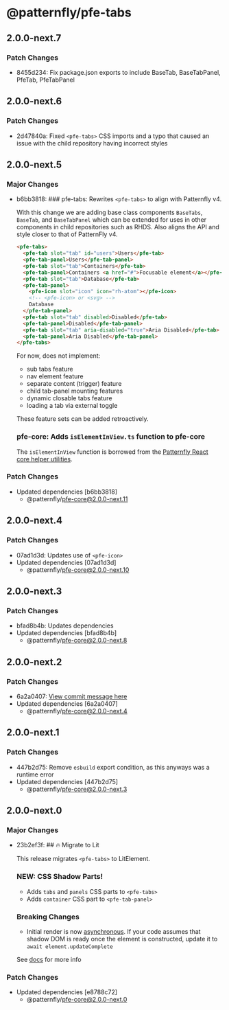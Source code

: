# @patternfly/pfe-tabs

## 2.0.0-next.7

### Patch Changes

- 8455d234: Fix package.json exports to include BaseTab, BaseTabPanel, PfeTab, PfeTabPanel

## 2.0.0-next.6

### Patch Changes

- 2d47840a: Fixed `<pfe-tabs>` CSS imports and a typo that caused an issue with the child repository having incorrect styles

## 2.0.0-next.5

### Major Changes

- b6bb3818: ### pfe-tabs: Rewrites `<pfe-tabs>` to align with Patternfly v4.

  With this change we are adding base class components `BaseTabs`, `BaseTab`, and `BaseTabPanel` which
  can be extended for uses in other components in child repositories such as RHDS. Also aligns the API
  and style closer to that of PatternFly v4.

  ```html
  <pfe-tabs>
    <pfe-tab slot="tab" id="users">Users</pfe-tab>
    <pfe-tab-panel>Users</pfe-tab-panel>
    <pfe-tab slot="tab">Containers</pfe-tab>
    <pfe-tab-panel>Containers <a href="#">Focusable element</a></pfe-tab-panel>
    <pfe-tab slot="tab">Database</pfe-tab>
    <pfe-tab-panel>
      <pfe-icon slot="icon" icon="rh-atom"></pfe-icon>
      <!-- <pfe-icon> or <svg> -->
      Database
    </pfe-tab-panel>
    <pfe-tab slot="tab" disabled>Disabled</pfe-tab>
    <pfe-tab-panel>Disabled</pfe-tab-panel>
    <pfe-tab slot="tab" aria-disabled="true">Aria Disabled</pfe-tab>
    <pfe-tab-panel>Aria Disabled</pfe-tab-panel>
  </pfe-tabs>
  ```

  For now, does not implement:

  - sub tabs feature
  - nav element feature
  - separate content (trigger) feature
  - child tab-panel mounting features
  - dynamic closable tabs feature
  - loading a tab via external toggle

  These feature sets can be added retroactively.

  ### pfe-core: Adds `isElementInView.ts` function to pfe-core

  The `isElementInView` function is borrowed from the [Patternfly React core helper utilities](https://github.com/patternfly/patternfly-react/blob/main/packages/react-core/src/helpers/util.ts).

### Patch Changes

- Updated dependencies [b6bb3818]
  - @patternfly/pfe-core@2.0.0-next.11

## 2.0.0-next.4

### Patch Changes

- 07ad1d3d: Updates use of `<pfe-icon>`
- Updated dependencies [07ad1d3d]
  - @patternfly/pfe-core@2.0.0-next.10

## 2.0.0-next.3

### Patch Changes

- bfad8b4b: Updates dependencies
- Updated dependencies [bfad8b4b]
  - @patternfly/pfe-core@2.0.0-next.8

## 2.0.0-next.2

### Patch Changes

- 6a2a0407: [View commit message here](https://gist.github.com/heyMP/200fc0b840690541475923facba393ab)
- Updated dependencies [6a2a0407]
  - @patternfly/pfe-core@2.0.0-next.4

## 2.0.0-next.1

### Patch Changes

- 447b2d75: Remove `esbuild` export condition, as this anyways was a runtime error
- Updated dependencies [447b2d75]
  - @patternfly/pfe-core@2.0.0-next.3

## 2.0.0-next.0

### Major Changes

- 23b2ef3f: ## 🔥 Migrate to Lit

  This release migrates `<pfe-tabs>` to LitElement.

  ### NEW: CSS Shadow Parts!

  - Adds `tabs` and `panels` CSS parts to `<pfe-tabs>`
  - Adds `container` CSS part to `<pfe-tab-panel>`

  ### Breaking Changes

  - Initial render is now [asynchronous](https://lit.dev/docs/components/lifecycle/#reactive-update-cycle).
    If your code assumes that shadow DOM is ready once the element is constructed, update it to `await element.updateComplete`

  See [docs](https://patternflyelements.org/components/tabs/) for more info

### Patch Changes

- Updated dependencies [e8788c72]
  - @patternfly/pfe-core@2.0.0-next.0

